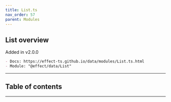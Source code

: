 ```yaml
---
title: List.ts
nav_order: 57
parent: Modules
---
```


## List overview

Added in v2.0.0

```md
- Docs: https://effect-ts.github.io/data/modules/List.ts.html
- Module: "@effect/data/List"
```

---

<h2 class="text-delta">Table of contents</h2>

---
